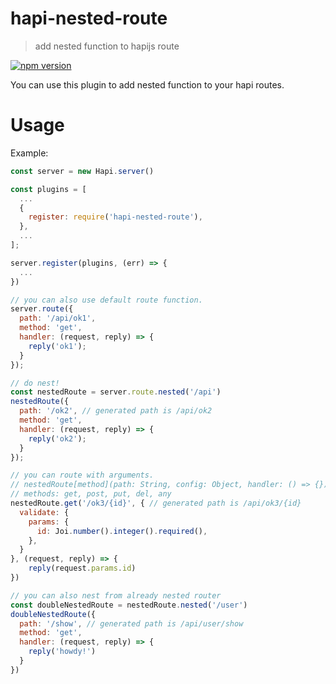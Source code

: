 # hapi-nested-route

> add nested function to hapijs route

[![npm version][npm-badge]][npm-url]


You can use this plugin to add nested function to your hapi routes.

# Usage

Example:
```javascript
const server = new Hapi.server()

const plugins = [
  ...
  {
    register: require('hapi-nested-route'),
  },
  ...
];

server.register(plugins, (err) => {
  ...
})

// you can also use default route function.
server.route({
  path: '/api/ok1',
  method: 'get',
  handler: (request, reply) => {
    reply('ok1');
  }
});

// do nest!
const nestedRoute = server.route.nested('/api')
nestedRoute({
  path: '/ok2', // generated path is /api/ok2
  method: 'get',
  handler: (request, reply) => {
    reply('ok2');
  }
});

// you can route with arguments.
// nestedRoute[method](path: String, config: Object, handler: () => {})
// methods: get, post, put, del, any
nestedRoute.get('/ok3/{id}', { // generated path is /api/ok3/{id}
  validate: {
    params: {
      id: Joi.number().integer().required(),
    },
  }
}, (request, reply) => {
	reply(request.params.id)
})

// you can also nest from already nested router
const doubleNestedRoute = nestedRoute.nested('/user')
doubleNestedRoute({
  path: '/show', // generated path is /api/user/show
  method: 'get',
  handler: (request, reply) => {
    reply('howdy!')
  }
})
```

[npm-url]: https://www.npmjs.com/package/hapi-nested-route
[npm-badge]: https://img.shields.io/npm/v/hapi-nested-route.svg
